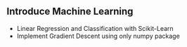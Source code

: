 ## Introduce Machine Learning
- Linear Regression and Classification with Scikit-Learn
- Implement Gradient Descent using only numpy package
